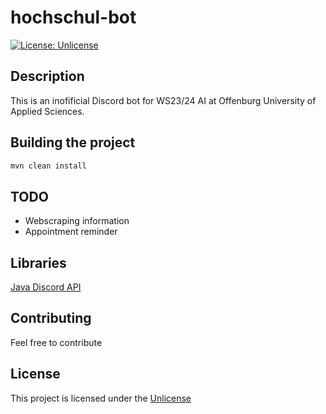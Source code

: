 # hochschul-bot
[![License: Unlicense](https://img.shields.io/badge/license-Unlicense-blue.svg)](http://unlicense.org/)

## Description
This is an inofificial Discord bot for WS23/24 AI at Offenburg University of Applied Sciences.

## Building the project
```bash
mvn clean install
```

## TODO
- Webscraping information
- Appointment reminder

## Libraries

[Java Discord API](https://github.com/discord-jda/JDA)

## Contributing
Feel free to contribute

## License

This project is licensed under the [Unlicense](http://unlicense.org/)
